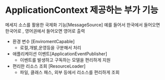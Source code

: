 # ApplicationContext 제공하는 부가 기능

메세지 소스를 활용한 국제화 기능[MessageSource]
예를 들어서 한국에서 들어오면 한국어로 , 영어권에서 들어오면 영어로 출력
- 환경 변수 [EnviromentCapable]
  - 로컬,개발,운영등을 구분해서 처리
- 애플리케이션 이벤트[ApplicationEventPublisher]
  - 이벤트를 발생하고 구독하는 모델을 편리하게 지원
- 편리한 리소스 조회 [ResourceLoader]
  - 파일, 클래스 패스, 외부 등에서 리소스를 편리하게 조회